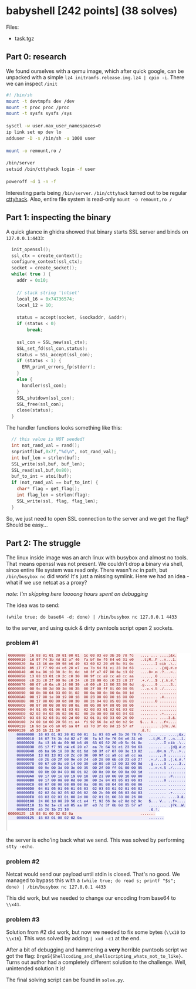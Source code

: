 # babyshell [242 points] (38 solves)

Files:

 - task.tgz

## Part 0: research

We found ourselves with a qemu image, which after quick google, can be unpacked with a simple `lz4 initramfs.release.img.lz4 | cpio -i`. There we can inspect `/init`

```bash
#! /bin/sh
mount -t devtmpfs dev /dev
mount -t proc proc /proc
mount -t sysfs sysfs /sys

sysctl -w user.max_user_namespaces=0
ip link set up dev lo
adduser -D -s /bin/sh -u 1000 user

mount -o remount,ro /

/bin/server
setsid /bin/cttyhack login -f user

poweroff -d 1 -n -f
```

Interesting parts being `/bin/server`. `/bin/cttyhack` turned out to be regular [cttyhack](https://git.busybox.net/busybox/tree/shell/cttyhack.c). Also, entire file system is read-only `mount -o remount,ro /`

## Part 1: inspecting the binary

A quick glance in ghidra showed that binary starts SSL server and binds on `127.0.0.1:4433`:

```c
  init_openssl();
  ssl_ctx = create_context();
  configure_context(ssl_ctx);
  socket = create_socket();
  while( true ) {
    addr = 0x10;

    // stack string '\ntset'
    local_16 = 0x74736574;
    local_12 = 10;

    status = accept(socket, &sockaddr, &addr);
    if (status < 0)
        break;

    ssl_con = SSL_new(ssl_ctx);
    SSL_set_fd(ssl_con,status);
    status = SSL_accept(ssl_con);
    if (status < 1) {
      ERR_print_errors_fp(stderr);
    }
    else {
      handler(ssl_con);
    }
    SSL_shutdown(ssl_con);
    SSL_free(ssl_con);
    close(status);
  }
```

The handler functions looks something like this:

```c
  // this value is NOT seeded!
  int not_rand_val = rand();
  snprintf(buf,0x7f,"%d\n", not_rand_val);
  int buf_len = strlen(buf);
  SSL_write(ssl,buf, buf_len);
  SSL_read(ssl,buf,0x80);
  buf_to_int = atoi(buf);
  if (not_rand_val == buf_to_int) {
    char* flag = get_flag();
    int flag_len = strlen(flag);
    SSL_write(ssl, flag, flag_len);
  }
```

So, we just need to open SSL connection to the server and we get the flag? Should be easy...

## Part 2: The struggle

The linux inside image was an arch linux with busybox and almost no tools. That means openssl was not present. We couldn't drop a binary via shell, since entire file system was read only. There wasn't `nc` in path, but `/bin/busybox nc` did work! It's just a missing symlink. Here we had an idea - what if we use netcat as a proxy?

*note: I'm skipping here loooong hours spent on debugging*

The idea was to send:

`(while true; do base64 -d; done) | /bin/busybox nc 127.0.0.1 4433`

to the server, and using quick & dirty pwntools script open 2 sockets.

### problem #1

![The echo problem](echo.png)

the server is echo'ing back what we send. This was solved by performing `stty -echo`.

### problem #2

Netcat would send our payload until stdin is closed. That's no good. We managed to bypass this with a `(while true; do read s; printf "$s"; done) | /bin/busybox nc 127.0.0.1 4433`

This did work, but we needed to change our encoding from base64 to `\\x41`.

### problem #3

Solution from #2 did work, but now we needed to fix some bytes (`\\x10` to `\\x16`). This was solved by adding `| xxd -c1` at the end.

After a bit of debugging and hammering a **very** horrible pwntools script we got the flag:
`DrgnS{Shellcoding_and_shellscripting_whats_not_to_like}`. Turns out author had a completely different solution to the challenge. Well, unintended solution it is!

The final solving script can be found in `solve.py`.
